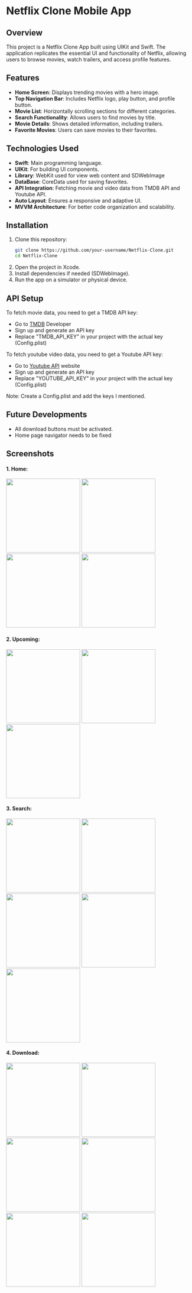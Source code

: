 # Netflix Clone Mobile App

## Overview

This project is a Netflix Clone App built using UIKit and Swift. The application replicates the essential UI and functionality of Netflix, allowing users to browse movies, watch trailers, and access profile features.

## Features

- **Home Screen**: Displays trending movies with a hero image.
- **Top Navigation Bar**: Includes Netflix logo, play button, and profile button.
- **Movie List**: Horizontally scrolling sections for different categories.
- **Search Functionality**: Allows users to find movies by title.
- **Movie Details**: Shows detailed information, including trailers.
- **Favorite Movies**: Users can save movies to their favorites.

## Technologies Used

- **Swift**: Main programming language.
- **UIKit**: For building UI components.
- **Library**: WebKit used for view web content and SDWebImage
- **DataBase**: CoreData used for saving favorites.
- **API Integration**: Fetching movie and video data from TMDB API and Youtube API.
- **Auto Layout**: Ensures a responsive and adaptive UI.
- **MVVM Architecture**: For better code organization and scalability.

## Installation

1. Clone this repository:
   ```bash
   git clone https://github.com/your-username/Netflix-Clone.git
   cd Netflix-Clone
2. Open the project in Xcode.
3. Install dependencies if needed (SDWebImage).
4. Run the app on a simulator or physical device.

## API Setup

To fetch movie data, you need to get a TMDB API key:
- Go to [TMDB](https://www.themoviedb.org/documentation/api) Developer
- Sign up and generate an API key
- Replace "TMDB_API_KEY" in your project with the actual key (Config.plist)

To fetch youtube video data, you need to get a Youtube API key:
- Go to [Youtube API](https://developers.google.com/youtube/v3/docs/search/list) website
- Sign up and generate an API key
- Replace "YOUTUBE_API_KEY" in your project with the actual key (Config.plist)

Note: Create a Config.plist and add the keys I mentioned.

## Future Developments
- All download buttons must be activated.
- Home page navigator needs to be fixed

## Screenshots

#### 1. Home:
<img width=200 src="https://github.com/user-attachments/assets/edd01091-b092-4563-8439-77a89384181a"/>
<img width=200 src="https://github.com/user-attachments/assets/92157ff6-0950-4cc8-ace2-86e04648e5e2"/>
<img width=200 src="https://github.com/user-attachments/assets/7cb2d59f-438b-4e1e-8014-91dcf0f7340c"/>
<img width=200 src="https://github.com/user-attachments/assets/b63c43ae-9d94-4b40-ac1f-307c8d4d33f9"/>

#### 2. Upcoming:
<img width=200 src="https://github.com/user-attachments/assets/6e03e85d-6353-40bb-9a47-6205cf52265c"/>
<img width=200 src="https://github.com/user-attachments/assets/1adaeb74-91c4-4363-90e2-7b4d89910a2a"/>
<img width=200 src="https://github.com/user-attachments/assets/c29e81e8-9444-4db6-bfe2-7b3d756d12cf"/>

#### 3. Search:
<img width=200 src="https://github.com/user-attachments/assets/5f584eff-e712-4607-83a2-3ebdeac85853"/>
<img width=200 src="https://github.com/user-attachments/assets/37582ceb-2388-4de4-ae1a-7eff5d3e1b5a"/>
<img width=200 src="https://github.com/user-attachments/assets/188904fb-078d-48b6-8a63-04d7a90de6df"/>
<img width=200 src="https://github.com/user-attachments/assets/21be833d-1da9-4a81-99c4-8fc8374bdce9"/>
<img width=200 src="https://github.com/user-attachments/assets/3ad2d8fe-9169-46cd-9d2f-9f22127f7a73"/>

#### 4. Download:
<img width=200 src="https://github.com/user-attachments/assets/52dbf98c-c1f3-4f4b-ba53-9419631c9129"/>
<img width=200 src="https://github.com/user-attachments/assets/6e759995-700d-4201-82d5-8ab66c3f3998"/>
<img width=200 src="https://github.com/user-attachments/assets/a0151dd0-e4c4-4dbd-a6a8-a31fa10a15de"/>
<img width=200 src="https://github.com/user-attachments/assets/b10a91b0-403a-4be3-98c8-83aacbb34961"/>
<img width=200 src="https://github.com/user-attachments/assets/52cdf07f-d14a-4436-a2aa-417164844944"/>
<img width=200 src="https://github.com/user-attachments/assets/8a45e2bb-3c61-4725-a74e-ad933e593b71"/>








